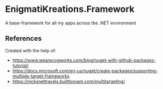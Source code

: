 # EnigmatiKreations.Framework

A base-framework for all my apps across the .NET environment

## References

Created with the help of:

- https://www.wearecogworks.com/blog/nuget-with-github-packages-tutorial/ 
- https://docs.microsoft.com/en-us/nuget/create-packages/supporting-multiple-target-frameworks
- https://nicksnettravels.builttoroam.com/multitargeting/